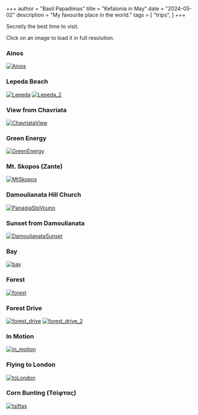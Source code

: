 +++
author = "Basil Papadimas"
title = "Kefalonia in May"
date = "2024-05-02"
description = "My favourite place in the world."
tags = [
    "trips",
]
+++

Secretly the best time to visit.

Click on an image to load it in full resolution.

### Ainos
[![Ainos](/images/kefalonia/Ainos_min.jpeg "Ainos")](/images/kefalonia/Ainos.jpeg)

### Lepeda Beach
[![Lepeda](/images/kefalonia/Lepeda_min.jpeg "Lepeda")](/images/kefalonia/Lepeda.jpeg)
[![Lepeda_2](/images/kefalonia/Lepeda_2_min.jpeg "Lepeda_2")](/images/kefalonia/Lepeda_2.jpeg)

### View from Chavriata
[![ChavriataView](/images/kefalonia/ChavriataView_min.jpeg "ChavriataView")](/images/kefalonia/ChavriataView.jpeg)

### Green Energy
[![GreenEnergy](/images/kefalonia/GreenEnergy_min.jpeg "GreenEnergy")](/images/kefalonia/GreenEnergy.jpeg)

### Mt. Skopos (Zante)
[![MtSkopos](/images/kefalonia/MtSkopos_min.jpeg "MtSkopos")](/images/kefalonia/MtSkopos.jpeg)

### Damoulianata Hill Church
[![PanagiaStoVouno](/images/kefalonia/PanagiaStoVouno_min.jpeg "PanagiaStoVouno")](/images/kefalonia/PanagiaStoVouno.jpeg)

### Sunset from Damoulianata
[![DamoulianataSunset](/images/kefalonia/DamoulianataSunset_min.jpeg "DamoulianataSunset")](/images/kefalonia/DamoulianataSunset.jpeg)

### Bay
[![bay](/images/kefalonia/bay_min.jpeg "bay")](/images/kefalonia/bay.jpeg)

### Forest
[![forest](/images/kefalonia/forest_min.jpeg "forest")](/images/kefalonia/forest.jpeg)

### Forest Drive
[![forest_drive](/images/kefalonia/forest_drive_min.jpeg "forest_drive")](/images/kefalonia/forest_drive.jpeg)
[![forest_drive_2](/images/kefalonia/forest_drive_2_min.jpeg "forest_drive_2")](/images/kefalonia/forest_drive_2.jpeg)

### In Motion
[![in_motion](/images/kefalonia/in_motion_min.jpeg "in_motion")](/images/kefalonia/in_motion.jpeg)

### Flying to London
[![toLondon](/images/kefalonia/toLondon_min.jpeg "toLondon")](/images/kefalonia/toLondon.jpeg)

### Corn Βunting (Τσίφτας)
[![tsiftas](/images/kefalonia/tsiftas_min.jpeg "tsiftas")](/images/kefalonia/tsiftas.jpeg)
